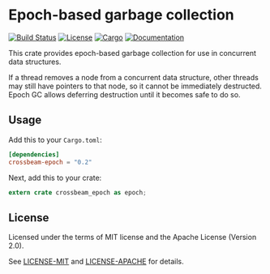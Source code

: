 # Epoch-based garbage collection

[![Build Status](https://travis-ci.org/crossbeam-rs/crossbeam-epoch.svg?branch=master)](https://travis-ci.org/crossbeam-rs/crossbeam-epoch)
[![License](https://img.shields.io/badge/license-MIT%2FApache--2.0-blue.svg)](https://github.com/crossbeam-rs/crossbeam-epoch)
[![Cargo](https://img.shields.io/crates/v/crossbeam-epoch.svg)](https://crates.io/crates/crossbeam-epoch)
[![Documentation](https://docs.rs/crossbeam-epoch/badge.svg)](https://docs.rs/crossbeam-epoch)

This crate provides epoch-based garbage collection for use in concurrent data structures.

If a thread removes a node from a concurrent data structure, other threads
may still have pointers to that node, so it cannot be immediately destructed.
Epoch GC allows deferring destruction until it becomes safe to do so.

## Usage

Add this to your `Cargo.toml`:

```toml
[dependencies]
crossbeam-epoch = "0.2"
```

Next, add this to your crate:

```rust
extern crate crossbeam_epoch as epoch;
```

## License

Licensed under the terms of MIT license and the Apache License (Version 2.0).

See [LICENSE-MIT](LICENSE-MIT) and [LICENSE-APACHE](LICENSE-APACHE) for details.
